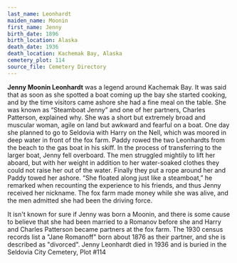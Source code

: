```yaml
---
last_name: Leonhardt
maiden_name: Moonin
first_name: Jenny
birth_date: 1896
birth_location: Alaska
death_date: 1936
death_location: Kachemak Bay, Alaska
cemetery_plot: 114
source_file: Cemetery Directory
---
```

**Jenny Moonin  Leonhardt**  was a legend around Kachemak Bay. It was said that as soon as she spotted a boat coming up the bay she started cooking, and by the time visitors came ashore she had a fine meal on the table.  She was known as “Steamboat Jenny” and one of her partners, Charles Patterson, explained why.  She was a short but extremely broad and muscular woman, agile on land but awkward and fearful on a boat.  One day she planned to go to Seldovia with Harry on the Nell, which was moored in deep water in front of the fox farm.  Paddy rowed the two Leonhardts from the beach to the gas boat in his skiff.  In the process of transferring to the larger boat, Jenny fell overboard.  The men struggled mightily to lift her aboard, but with her weight in addition to her water-soaked clothes they could not raise her out of the water.  Finally they put a rope around her and Paddy towed her ashore.  “She floated along just like a steamboat,” he remarked when recounting the experience to his friends, and thus Jenny received her nickname.  The fox farm made money while she was alive, and the men admitted she had been the driving force.   

It isn't known for sure if Jenny was born a Moonin, and there is some cause to believe that she had been married to a Romanov before she and Harry and Charles Patterson became partners at the fox farm. The 1930 census records list a "Jane Romanoff" born about 1876 as their partner, and she is described as "divorced". Jenny Leonhardt died in 1936 and is buried in the Seldovia City Cemetery, Plot #114


